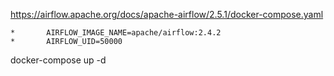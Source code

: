 https://airflow.apache.org/docs/apache-airflow/2.5.1/docker-compose.yaml

    * 		AIRFLOW_IMAGE_NAME=apache/airflow:2.4.2
    * 		AIRFLOW_UID=50000

docker-compose up -d 
